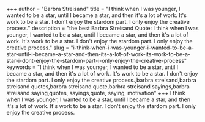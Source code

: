 +++
author = "Barbra Streisand"
title = "I think when I was younger, I wanted to be a star, until I became a star, and then it's a lot of work. It's work to be a star. I don't enjoy the stardom part. I only enjoy the creative process."
description = "the best Barbra Streisand Quote: I think when I was younger, I wanted to be a star, until I became a star, and then it's a lot of work. It's work to be a star. I don't enjoy the stardom part. I only enjoy the creative process."
slug = "i-think-when-i-was-younger-i-wanted-to-be-a-star-until-i-became-a-star-and-then-its-a-lot-of-work-its-work-to-be-a-star-i-dont-enjoy-the-stardom-part-i-only-enjoy-the-creative-process"
keywords = "I think when I was younger, I wanted to be a star, until I became a star, and then it's a lot of work. It's work to be a star. I don't enjoy the stardom part. I only enjoy the creative process.,barbra streisand,barbra streisand quotes,barbra streisand quote,barbra streisand sayings,barbra streisand saying,quotes, sayings,quote, saying, motivation"
+++
I think when I was younger, I wanted to be a star, until I became a star, and then it's a lot of work. It's work to be a star. I don't enjoy the stardom part. I only enjoy the creative process.
